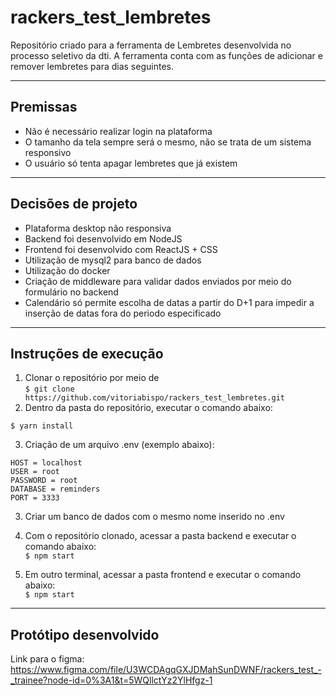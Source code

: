 # rackers_test_lembretes
Repositório criado para a ferramenta de Lembretes desenvolvida no processo seletivo da dti. A ferramenta conta com as funções de adicionar e remover lembretes para dias seguintes.

---

## Premissas
* Não é necessário realizar login na plataforma
* O tamanho da tela sempre será o mesmo, não se trata de um sistema responsivo
* O usuário só tenta apagar lembretes que já existem

---
## Decisões de projeto
* Plataforma desktop não responsiva
* Backend foi desenvolvido em NodeJS
* Frontend foi desenvolvido com ReactJS + CSS
* Utilização de mysql2 para banco de dados
* Utilização do docker
* Criação de middleware para validar dados enviados por meio do formulário no backend
* Calendário só permite escolha de datas a partir do D+1 para impedir a inserção de datas fora do periodo especificado

---
## Instruções de execução
1. Clonar o repositório por meio de  
``` $ git clone https://github.com/vitoriabispo/rackers_test_lembretes.git ``` 
2. Dentro da pasta do repositório, executar o comando abaixo:

``` $ yarn install ``` 

3. Criação de um arquivo .env (exemplo abaixo):

```  
HOST = localhost
USER = root
PASSWORD = root
DATABASE = reminders
PORT = 3333 
``` 
3. Criar um banco de dados com o mesmo nome inserido no .env
4. Com o repositório clonado, acessar a pasta backend e executar o comando abaixo:  
``` $ npm start ``` 

5. Em outro terminal, acessar a pasta frontend e executar o comando abaixo:  
``` $ npm start ``` 

---
## Protótipo desenvolvido

Link para o figma: https://www.figma.com/file/U3WCDAgqGXJDMahSunDWNF/rackers_test_-_trainee?node-id=0%3A1&t=5WQllctYz2YlHfgz-1